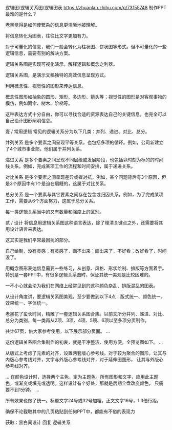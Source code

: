 

逻辑图/逻辑关系图/逻辑图表
https://zhuanlan.zhihu.com/p/73155748
制作PPT最难的是什么？

老黑觉得是如何使繁杂的信息更清晰地被理解。

将信息转化为图表，往往比文字更加有力。

对于可量化的信息，我们一般会转化为柱状图、饼状图等形式。但不可量化的一些逻辑信息，需要有别的解决方案。

逻辑关系图是实现可视化演示，解释逻辑和概念之利器。


逻辑关系图，是演示文稿独特的高效信息呈现方式。

利用概念性、视觉性的图形来传达信息。

概念性图形如抽象的圆形、矩形、多边形、箭头等；视觉性的图形是对客观事物的模仿，例如雨伞、树木、阶梯等。

这种表达方式十分自由，你可以寻找合适的资源表达自己的关键信息，也完全可以自己设计图形阐明信息。


壹 / 常用逻辑
常见的逻辑关系分为以下几类：并列、递进、对比、总分。

并列关系
是多个要素之间呈现平等关系，也包括多项的循环。例如，公司新建立了4个城市事业部，他们属于并列关系。

递进关系
是多个要素之间呈现不同层级或发展阶段，也包括以时刻为标的的时间线关系。例如，完成某项工作的流程和时间安排，属于递进关系。

对比关系
是多个要素之间呈现差异或者对抗。例如，某个问题背后有3个原因，但是3个原因中有1个是迫在眉睫的，这属于对比关系。

总分关系
是一个要素与其它要素之间存在包含或归因关系。例如，为了完成某项工作，需要从6个方面努力，这属于总分关系。


每一类逻辑关系当中的又有数量和强度上的区别。



贰 / 设计
将信息用逻辑关系图这种语言表达，除了理清关键点之外，还需要将其用设计语言来表达。

这其实是我们平常最困扰的部分。

自己绘制，没有灵感；有灵感了，画不出来；画出来了，不好看；改好看了，时间没了。

用概念图形表达信息需要一些练习，从创意、风格、形状绘制、排版等方面着手。特别是一套PPT中，有很多逻辑关系图时，保证其统一美观是比较困难的。

一不小心就会沦为我们在网络上经常见到的这种颜色杂乱、排版混乱的图表。

从设计角度讲，要逻辑关系图美观，至少要做到以下4点：版式统一、颜色统一、效果统一、字体统一。

老黑花了蛮长时间，精雕了一套逻辑关系图合集。以前文所分并列、递进、对比、总分为类别，每一类再从2项、3项、4项、5项、6项以至多项分页制作。

共计67页，供大家参考使用，以下展示部分页面。
...

这份逻辑关系图合集制作的初衷，就是干净整洁、使用方便。全预览图如下。
...

从版式上考虑了元素的对齐，设置两套版心参考线。对于较为聚合的图形，让其与内版心参考线对齐，文字与外版心参考线对齐，对于延伸图图形，
让其与外版心参考线对齐。

...
在颜色设计时，选择两个主色，定为主题色。所有图形和文字，应用此主题色，或渐变或填充或透明。这样设计有个好处，那就是后期全盘改变颜色，
只需要不到1分钟。
...

所有效果也做了统一。标题文字24号或32号加粗，正文文字16号，1.3倍行距。

确保不论截取其中的几页粘贴到任何PPT中，都能有不俗的表现力

获取：黑白间设计 回复 逻辑关系



